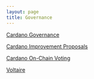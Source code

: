 ```yaml
---
layout: page
title: Governance
---
```


[Cardano Governance](https://cardano.org/governance/)

[Cardano Improvement Proposals](https://cips.cardano.org/)

[Cardano On-Chain Voting](https://vote.crypto2099.io/)

[Voltaire](https://roadmap.cardano.org/en/voltaire/)
